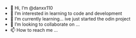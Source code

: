 - 👋 Hi, I’m @danxx110 
- 👀 I’m interested in learning to code and development 
- 🌱 I’m currently learning... ive just started the odin project 
- 💞️ I’m looking to collaborate on ...
- 📫 How to reach me ...

<!---
danxx110/danxx110 is a ✨ special ✨ repository because its `README.md` (this file) appears on your GitHub profile.
You can click the Preview link to take a look at your changes.
--->
